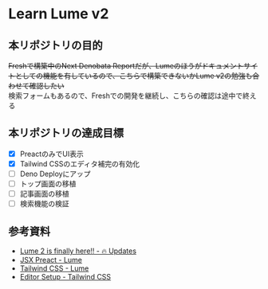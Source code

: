 # Learn Lume v2

## 本リポジトリの目的
~~Freshで構築中のNext Denobata Reportだが、Lumeのほうがドキュメントサイトとしての機能を有しているので、こちらで構築できないかLume v2の勉強も合わせて確認したい~~  
検索フォームもあるので、Freshでの開発を継続し、こちらの確認は途中で終える

## 本リポジトリの達成目標
- [x] PreactのみでUI表示
- [x] Tailwind CSSのエディタ補完の有効化
- [ ] Deno Deployにアップ
- [ ] トップ画面の移植
- [ ] 記事画面の移植
- [ ] 検索機能の検証

## 参考資料
- [Lume 2 is finally here!! - 🔥 Updates](https://lume.land/blog/posts/lume-2/)
- [JSX Preact - Lume](https://lume.land/plugins/jsx_preact/)
- [Tailwind CSS - Lume](https://lume.land/plugins/tailwindcss/)
- [Editor Setup - Tailwind CSS](https://tailwindcss.com/docs/editor-setup)
